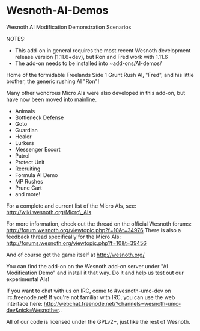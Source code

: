 Wesnoth-AI-Demos
================

Wesnoth AI Modification Demonstration Scenarios

NOTES:
* This add-on in general requires the most recent Wesnoth development release version (1.11.6+dev), but Ron and Fred work with 1.11.6
* The add-on needs to be installed into ~add-ons/AI-demos/

Home of the formidable Freelands Side 1 Grunt Rush AI, "Fred", and his little brother, the generic rushing AI "Ron"!

Many other wondrous Micro AIs were also developed in this add-on, but have now been moved into mainline.
* Animals
* Bottleneck Defense
* Goto
* Guardian
* Healer
* Lurkers
* Messenger Escort
* Patrol
* Protect Unit
* Recruiting
* Formula AI Demo
* MP Rushes
* Prune Cart
* and more!

For a complete and current list of the Micro AIs, see: http://wiki.wesnoth.org/Micro\_AIs

For more information, check out the thread on the official Wesnoth forums:
http://forum.wesnoth.org/viewtopic.php?f=10&t=34976
There is also a feedback thread specifically for the Micro AIs:
http://forums.wesnoth.org/viewtopic.php?f=10&t=39456

And of course get the game itself at http://wesnoth.org/

You can find the add-on on the Wesnoth add-on server under "AI Modification Demo" and install it that way. Do it and help us test out our experimental AIs!

If you want to chat with us on IRC, come to #wesnoth-umc-dev on irc.freenode.net!
If you're not familiar with IRC, you can use the web interface here: http://webchat.freenode.net/?channels=wesnoth-umc-dev&nick=Wesnother..

All of our code is licensed under the GPLv2+, just like the rest of Wesnoth.
